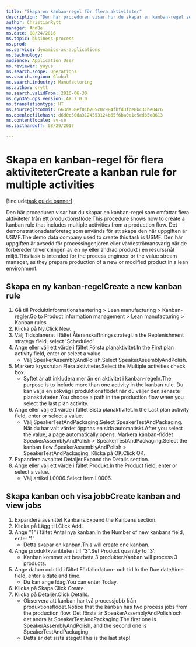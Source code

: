 ```yaml
--- 
title: "Skapa en kanban-regel för flera aktiviteter"
description: "Den här proceduren visar hur du skapar en kanban-regel som omfattar flera aktiviteter från ett produktionsflöde."
author: ChristianRytt
manager: AnnBe
ms.date: 08/24/2016
ms.topic: business-process
ms.prod: 
ms.service: dynamics-ax-applications
ms.technology: 
audience: Application User
ms.reviewer: yuyus
ms.search.scope: Operations
ms.search.region: Global
ms.search.industry: Manufacturing
ms.author: crytt
ms.search.validFrom: 2016-06-30
ms.dyn365.ops.version: AX 7.0.0
ms.translationtype: HT
ms.sourcegitcommit: 663da58ef01b705c0c984fbfd3fce8bc31be04c6
ms.openlocfilehash: d6d0c50da3124553124b65f6ba0e1c5ed35e8613
ms.contentlocale: sv-se
ms.lasthandoff: 08/29/2017

---
```

# <a name="create-a-kanban-rule-for-multiple-activities"></a><span data-ttu-id="627a2-103">Skapa en kanban-regel för flera aktiviteter</span><span class="sxs-lookup"><span data-stu-id="627a2-103">Create a kanban rule for multiple activities</span></span>

[!include[task guide banner](../../includes/task-guide-banner.md)]

<span data-ttu-id="627a2-104">Den här proceduren visar hur du skapar en kanban-regel som omfattar flera aktiviteter från ett produktionsflöde.</span><span class="sxs-lookup"><span data-stu-id="627a2-104">This procedure shows how to create a kanban rule that includes multiple activities from a production flow.</span></span> <span data-ttu-id="627a2-105">Det demonstrationsdataföretag som används för att skapa den här uppgiften är USMF.</span><span class="sxs-lookup"><span data-stu-id="627a2-105">The demo data company used to create this task is USMF.</span></span> <span data-ttu-id="627a2-106">Den här uppgiften är avsedd för processingenjören eller värdeströmansvarig när de förbereder tillverkningen av en ny eller ändrad produkt i en resurssnål miljö.</span><span class="sxs-lookup"><span data-stu-id="627a2-106">This task is intended for the process engineer or the value stream manager, as they prepare production of a new or modified product in a lean environment.</span></span>


## <a name="create-a-new-kanban-rule"></a><span data-ttu-id="627a2-107">Skapa en ny kanban-regel</span><span class="sxs-lookup"><span data-stu-id="627a2-107">Create a new kanban rule</span></span>
1. <span data-ttu-id="627a2-108">Gå till Produktinformationshantering > Lean manufacturing > Kanban-regler.</span><span class="sxs-lookup"><span data-stu-id="627a2-108">Go to Product information management > Lean manufacturing > Kanban rules.</span></span>
2. <span data-ttu-id="627a2-109">Klicka på Ny.</span><span class="sxs-lookup"><span data-stu-id="627a2-109">Click New.</span></span>
3. <span data-ttu-id="627a2-110">Välj Tidsplanerat i fältet Återanskaffningsstrategi.</span><span class="sxs-lookup"><span data-stu-id="627a2-110">In the Replenishment strategy field, select 'Scheduled'.</span></span>
4. <span data-ttu-id="627a2-111">Ange eller välj ett värde i fältet Första planaktivitet.</span><span class="sxs-lookup"><span data-stu-id="627a2-111">In the First plan activity field, enter or select a value.</span></span>
    * <span data-ttu-id="627a2-112">Välj SpeakerAssemblyAndPolish.</span><span class="sxs-lookup"><span data-stu-id="627a2-112">Select SpeakerAssemblyAndPolish.</span></span>  
5. <span data-ttu-id="627a2-113">Markera kryssrutan Flera aktiviteter.</span><span class="sxs-lookup"><span data-stu-id="627a2-113">Select the Multiple activities check box.</span></span>
    * <span data-ttu-id="627a2-114">Syftet är att inkludera mer än en aktivitet i kanban-regeln.</span><span class="sxs-lookup"><span data-stu-id="627a2-114">The purpose is to include more than one activity in the kanban rule.</span></span> <span data-ttu-id="627a2-115">Du kan välja en sökväg i produktionsflödet när du väljer den senaste planaktiviteten.</span><span class="sxs-lookup"><span data-stu-id="627a2-115">You choose a path in the production flow when you select the last plan activity.</span></span>  
6. <span data-ttu-id="627a2-116">Ange eller välj ett värde i fältet Sista planaktivitet.</span><span class="sxs-lookup"><span data-stu-id="627a2-116">In the Last plan activity field, enter or select a value.</span></span>
    * <span data-ttu-id="627a2-117">Välj SpeakerTestAndPackaging.</span><span class="sxs-lookup"><span data-stu-id="627a2-117">Select SpeakerTestAndPackaging.</span></span> <span data-ttu-id="627a2-118">När du har valt värdet öppnas en sida automatiskt.</span><span class="sxs-lookup"><span data-stu-id="627a2-118">After you select the value, a page automatically opens.</span></span> <span data-ttu-id="627a2-119">Markera kanban-flödet SpeakerAssemblyAndPolish > SpeakerTestAndPackaging.</span><span class="sxs-lookup"><span data-stu-id="627a2-119">Select the kanban flow SpeakerAssemblyAndPolish > SpeakerTestAndPackaging.</span></span> <span data-ttu-id="627a2-120">Klicka på OK.</span><span class="sxs-lookup"><span data-stu-id="627a2-120">Click OK.</span></span>  
7. <span data-ttu-id="627a2-121">Expandera avsnittet Detaljer.</span><span class="sxs-lookup"><span data-stu-id="627a2-121">Expand the Details section.</span></span>
8. <span data-ttu-id="627a2-122">Ange eller välj ett värde i fältet Produkt.</span><span class="sxs-lookup"><span data-stu-id="627a2-122">In the Product field, enter or select a value.</span></span>
    * <span data-ttu-id="627a2-123">Välj artikel L0006.</span><span class="sxs-lookup"><span data-stu-id="627a2-123">Select Item L0006.</span></span>  

## <a name="create-kanban-and-view-jobs"></a><span data-ttu-id="627a2-124">Skapa kanban och visa jobb</span><span class="sxs-lookup"><span data-stu-id="627a2-124">Create kanban and view jobs</span></span>
1. <span data-ttu-id="627a2-125">Expandera avsnittet Kanbans.</span><span class="sxs-lookup"><span data-stu-id="627a2-125">Expand the Kanbans section.</span></span>
2. <span data-ttu-id="627a2-126">Klicka på Lägg till.</span><span class="sxs-lookup"><span data-stu-id="627a2-126">Click Add.</span></span>
3. <span data-ttu-id="627a2-127">Ange "1" i fältet Antal nya kanban.</span><span class="sxs-lookup"><span data-stu-id="627a2-127">In the Number of new kanbans field, enter '1'.</span></span>
    * <span data-ttu-id="627a2-128">Detta skapar en kanban.</span><span class="sxs-lookup"><span data-stu-id="627a2-128">This will create one kanban.</span></span>  
4. <span data-ttu-id="627a2-129">Ange produktkvantiteten till "3".</span><span class="sxs-lookup"><span data-stu-id="627a2-129">Set Product quantity to '3'.</span></span>
    * <span data-ttu-id="627a2-130">Kanban kommer att bearbeta 3 produkter.</span><span class="sxs-lookup"><span data-stu-id="627a2-130">Kanban will process 3 products.</span></span>  
5. <span data-ttu-id="627a2-131">Ange datum och tid i fältet Förfallodatum- och tid.</span><span class="sxs-lookup"><span data-stu-id="627a2-131">In the Due date/time field, enter a date and time.</span></span>
    * <span data-ttu-id="627a2-132">Du kan ange Idag.</span><span class="sxs-lookup"><span data-stu-id="627a2-132">You can enter Today.</span></span>  
6. <span data-ttu-id="627a2-133">Klicka på Skapa.</span><span class="sxs-lookup"><span data-stu-id="627a2-133">Click Create.</span></span>
7. <span data-ttu-id="627a2-134">Klicka på Detaljer.</span><span class="sxs-lookup"><span data-stu-id="627a2-134">Click Details.</span></span>
    * <span data-ttu-id="627a2-135">Observera att kanban har två processjobb från produktionsflödet.</span><span class="sxs-lookup"><span data-stu-id="627a2-135">Notice that the kanban has two process jobs from the production flow.</span></span> <span data-ttu-id="627a2-136">Det första är SpeakerAssemblyAndPolish och det andra är SpeakerTestAndPackaging.</span><span class="sxs-lookup"><span data-stu-id="627a2-136">The first one is SpeakerAssemblyAndPolish, and the second one is SpeakerTestAndPackaging.</span></span>  
    * <span data-ttu-id="627a2-137">Detta är det sista steget!</span><span class="sxs-lookup"><span data-stu-id="627a2-137">This is the last step!</span></span>  


